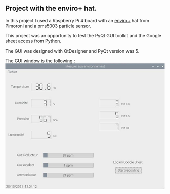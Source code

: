 ## Project with the enviro+ hat.

In this project I used a Raspberry Pi 4 board with an [enviro+](https://shop.pimoroni.com/products/enviro?variant=31155658457171) hat from Pimoroni and a pms5003 particle sensor.

This project was an opportunity to test the PyQt GUI toolkit and the Google sheet access from Python.

The GUI was designed with QtDesigner and PyQt version was 5.

The GUI window is the following :
![](enviro_gui.jpg)
